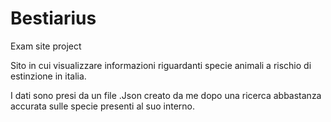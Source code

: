 # Bestiarius
Exam site project

Sito in cui visualizzare informazioni riguardanti specie animali a rischio di estinzione in italia.

I dati sono presi da un file .Json creato da me dopo una ricerca abbastanza accurata sulle specie presenti al suo interno.

